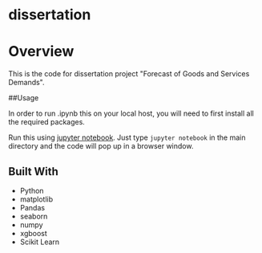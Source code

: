# dissertation
# Overview

This is the code for dissertation project "Forecast of Goods and Services Demands".

##Usage

In order to run .ipynb this on your local host, you will need to first install all the required packages.

Run this using [jupyter notebook](http://jupyter.readthedocs.io/en/latest/install.html). Just type `jupyter notebook` in the main directory and the code will pop up in a browser window. 

## Built With

* Python
* matplotlib
* Pandas
* seaborn 
* numpy 
* xgboost
* Scikit Learn
